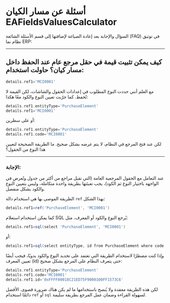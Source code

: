 <rtl>

# أسئلة عن مسار الكيان EAFieldsValuesCalculator

السؤال والإجابة بعد إعادة الصياغة لإضافتها إلى قسم الأسئلة الشائعة (FAQ) في توثيق نظام نما ERP:

---

## كيف يمكن تثبيت قيمة في حقل مرجع عام عند الحفظ داخل مسار كيان؟ حاولت استخدام:

```groovy
details.ref1='MCI0001'
```

مع العلم أنني حددت النوع المطلوب في إعدادات الحقول والشاشات، لكن القيمة لا تُحفظ. كما جرّبت تعيين النوع والكود معًا هكذا:

```groovy
details.ref1.entityType='PurchaseElement'
details.ref1='MCI0001'
```

أو على سطرين:

```groovy
details.ref1.entityType='PurchaseElement'
details.ref1.code='MCI0001'
```

لكن عند فتح المرجع في النظام، لا يتم عرضه بشكل صحيح. ما الطريقة الصحيحة لتعيين هذا النوع من الحقول؟

---

### الإجابة:

عند التعامل مع الحقول المرجعية العامة (التي تقبل مراجع من أكثر من جدول وتُعرض في الواجهة باختيار النوع ثم الكود)، يجب تعبئتها بطريقة واحدة متكاملة، وليس بتعيين النوع والكود بشكل منفصل.

الطريقة الموصى بها هي استخدام دالة `ref` بهذا الشكل:

```groovy
details.ref1=ref('PurchaseElement', 'MCI0001')
```

كما يمكن استخدام استعلام SQL يُرجع النوع والكود أو المعرف، مثل:

```groovy
details.ref1=sql(select 'PurchaseElement', 'MCI0001')
```

أو:

```groovy
details.ref1=sql(select entityType, id from PurchaseElement where code = 'MCI0001')
```

وإذا كنت مضطرًا لاستخدام الطريقة التي تعتمد على تحديد النوع والكود يدويًا، فيجب أيضًا تعيين المعرف (id) حتى يتعرف النظام على المرجع بشكل صحيح:

```groovy
details.ref1.entityType='PurchaseElement'
details.ref1.code='MCI0001'
details.ref1.id='0xFFFF00018C21ED75F9000100FF1573C6'
```

لكن هذه الطريقة معقدة ولا يُنصح باستخدامها ما لم يكن هناك ضرورة قصوى. الأفضل دائمًا استخدام `ref` أو `sql` لسهولة القراءة وضمان عمل المرجع بطريقة سليمة.


</rtl>